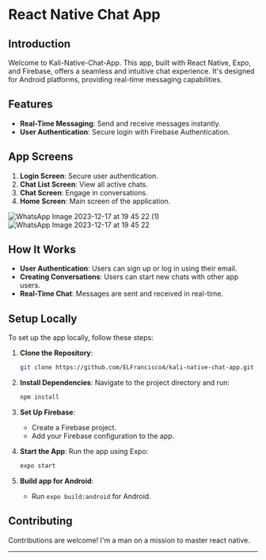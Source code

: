 # React Native Chat App

## Introduction

Welcome to Kali-Native-Chat-App. This app, built with React Native, Expo, and Firebase, offers a seamless and intuitive chat experience. It's designed for Android platforms, providing real-time messaging capabilities.

## Features

- **Real-Time Messaging**: Send and receive messages instantly.
- **User Authentication**: Secure login with Firebase Authentication.


## App Screens

1. **Login Screen**: Secure user authentication.
2. **Chat List Screen**: View all active chats.
3. **Chat Screen**: Engage in conversations.
4. **Home Screen**: Main screen of the application.

![WhatsApp Image 2023-12-17 at 19 45 22 (1)](https://github.com/ELFrancisco4/kali-native-chat-app/assets/72754647/d08fe8e0-6538-4ffd-a496-2f7307a37c08)
![WhatsApp Image 2023-12-17 at 19 45 22](https://github.com/ELFrancisco4/kali-native-chat-app/assets/72754647/e559fd88-e5e9-497f-8154-6826314cb491)


## How It Works

- **User Authentication**: Users can sign up or log in using their email.
- **Creating Conversations**: Users can start new chats with other app users.
- **Real-Time Chat**: Messages are sent and received in real-time.

## Setup Locally

To set up the app locally, follow these steps:

1. **Clone the Repository**:
   ```bash
   git clone https://github.com/ELFrancisco4/kali-native-chat-app.git
   ```

2. **Install Dependencies**:
   Navigate to the project directory and run:
   ```bash
   npm install
   ```

3. **Set Up Firebase**:
   - Create a Firebase project.
   - Add your Firebase configuration to the app.

4. **Start the App**:
   Run the app using Expo:
   ```bash
   expo start
   ```

5. **Build app for Android**:
   - Run `expo build:android` for Android.

## Contributing

Contributions are welcome! I'm a man on a mission to master react native.


---
